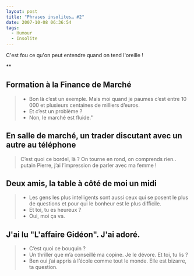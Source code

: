 ```yaml
---
layout: post
title: "Phrases insolites… #2"
date: 2007-10-08 06:36:54
tags:
  - Humour
  - Insolite
---
```


C'est fou ce qu'on peut entendre quand on tend l'oreille&nbsp;!

**<!-- more -->

## Formation à la Finance de Marché

> - Bon là c’est un exemple. Mais moi quand je paumes c’est entre 10 000 et plusieurs centaines de milliers d’euros.
> - Et c’est un problème&nbsp;?
> - Non, le marché est fluide."

## En salle de marché, un trader discutant avec un autre au téléphone

> C’est quoi ce bordel, là&nbsp;? On tourne en rond, on comprends rien.. putain Pierre, j’ai l’impression de parler avec ma femme&nbsp;!

## Deux amis, la table à côté de moi un midi

> - Les gens les plus intelligents sont aussi ceux qui se posent le plus de questions et pour qui le bonheur est le plus difficile.
> - Et toi, tu es heureux&nbsp;?
> - Oui, moi ça va.

## J'ai lu "L'affaire Gidéon". J'ai adoré.

> - C’est quoi ce bouquin&nbsp;?
> - Un thriller que m’a conseillé ma copine. Je le dévore. Et toi, tu lis&nbsp;?
> - Ben oui j’ai appris à l’école comme tout le monde. Elle est bizarre, ta question.
